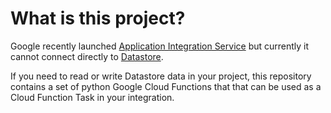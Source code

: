 # What is this project?

Google recently launched [Application Integration Service](https://cloud.google.com/blog/products/api-management/announcing-the-ga-of-application-integration) but currently it cannot connect directly to [Datastore](https://cloud.google.com/datastore).

If you need to read or write Datastore data in your project, this repository contains a set of python Google Cloud Functions that that can be used as a Cloud Function Task in your integration.
